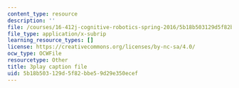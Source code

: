 ```yaml
---
content_type: resource
description: ''
file: /courses/16-412j-cognitive-robotics-spring-2016/5b18b503129d5f82bbe59d29e350ecef_4u9W1xOuts.srt
file_type: application/x-subrip
learning_resource_types: []
license: https://creativecommons.org/licenses/by-nc-sa/4.0/
ocw_type: OCWFile
resourcetype: Other
title: 3play caption file
uid: 5b18b503-129d-5f82-bbe5-9d29e350ecef
---
```

